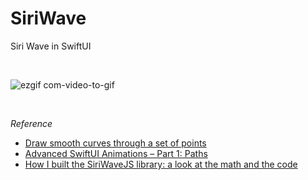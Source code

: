 # SiriWave
Siri Wave in SwiftUI

<br>

![ezgif com-video-to-gif](https://user-images.githubusercontent.com/4756783/113574943-13e51200-9658-11eb-931c-84137d1e3b79.gif)



<br>

*Reference*
 - [Draw smooth curves through a set of points](https://www.ramshandilya.com/blog/draw-smooth-curves)
 - [Advanced SwiftUI Animations – Part 1: Paths](https://swiftui-lab.com/swiftui-animations-part1/)
 - [How I built the SiriWaveJS library: a look at the math and the code](https://www.freecodecamp.org/news/how-i-built-siriwavejs-library-maths-and-code-behind-6971497ae5c1/)
